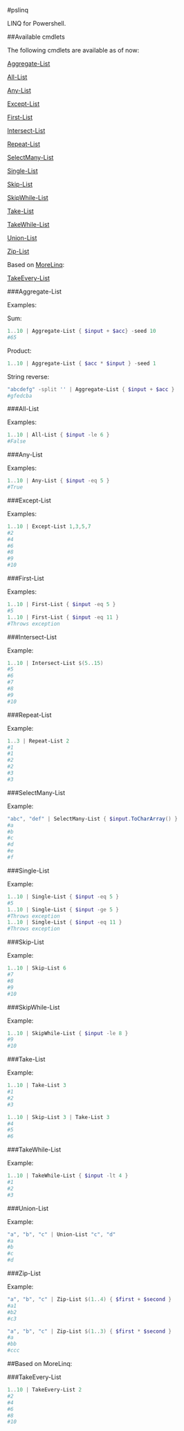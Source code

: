#pslinq

LINQ for Powershell.

##Available cmdlets

The following cmdlets are available as of now:

[Aggregate-List](#aggregate-list)

[All-List](#all-list)

[Any-List](#any-list)

[Except-List](#except-list)

[First-List](#first-list)

[Intersect-List](#intersect-list)

[Repeat-List](#repeat-list)

[SelectMany-List](#selectmany-list)

[Single-List](#single-list)

[Skip-List](#skip-list)

[SkipWhile-List](#skipwhile-list)

[Take-List](#take-list)

[TakeWhile-List](#takewhile-list)

[Union-List](#union-list)

[Zip-List](#zip-list)

Based on [MoreLinq](https://code.google.com/p/morelinq/wiki/OperatorsOverview):

[TakeEvery-List](#takeevery-list)


###Aggregate-List

Examples:

Sum:

```powershell
1..10 | Aggregate-List { $input + $acc} -seed 10
#65
```

Product:

```powershell
1..10 | Aggregate-List { $acc * $input } -seed 1
```

String reverse:

```powershell
"abcdefg" -split '' | Aggregate-List { $input + $acc }
#gfedcba
```

###All-List

Examples:

```powershell
1..10 | All-List { $input -le 6 }
#False
```

###Any-List

Examples:

```powershell
1..10 | Any-List { $input -eq 5 }
#True
```

###Except-List

Examples:

```powershell
1..10 | Except-List 1,3,5,7
#2
#4
#6
#8
#9
#10
```

###First-List

Examples:

```powershell
1..10 | First-List { $input -eq 5 }
#5
1..10 | First-List { $input -eq 11 }
#Throws exception
```

###Intersect-List

Example:

```powershell
1..10 | Intersect-List $(5..15)
#5
#6
#7
#8
#9
#10
```

###Repeat-List

Example:

```powershell
1..3 | Repeat-List 2
#1
#1
#2
#2
#3
#3
```

###SelectMany-List

Example:

```powershell
"abc", "def" | SelectMany-List { $input.ToCharArray() }
#a
#b
#c
#d
#e
#f
```

###Single-List

Example:

```powershell
1..10 | Single-List { $input -eq 5 }
#5
1..10 | Single-List { $input -ge 5 }
#Throws exception
1..10 | Single-List { $input -eq 11 }
#Throws exception
```

###Skip-List

Example:

```powershell
1..10 | Skip-List 6
#7
#8
#9
#10
```

###SkipWhile-List

Example:

```powershell
1..10 | SkipWhile-List { $input -le 8 }
#9
#10
```

###Take-List

Example:

```powershell
1..10 | Take-List 3
#1
#2
#3

1..10 | Skip-List 3 | Take-List 3
#4
#5
#6
```

###TakeWhile-List

Example:

```powershell
1..10 | TakeWhile-List { $input -lt 4 }
#1
#2
#3
```

###Union-List

Example:

```powershell
"a", "b", "c" | Union-List "c", "d"
#a
#b
#c
#d
```

###Zip-List

Example:

```powershell
"a", "b", "c" | Zip-List $(1..4) { $first + $second }
#a1
#b2
#c3

"a", "b", "c" | Zip-List $(1..3) { $first * $second }
#a
#bb
#ccc
```

##Based on MoreLinq:

###TakeEvery-List

```powershell
1..10 | TakeEvery-List 2
#2
#4
#6
#8
#10
```